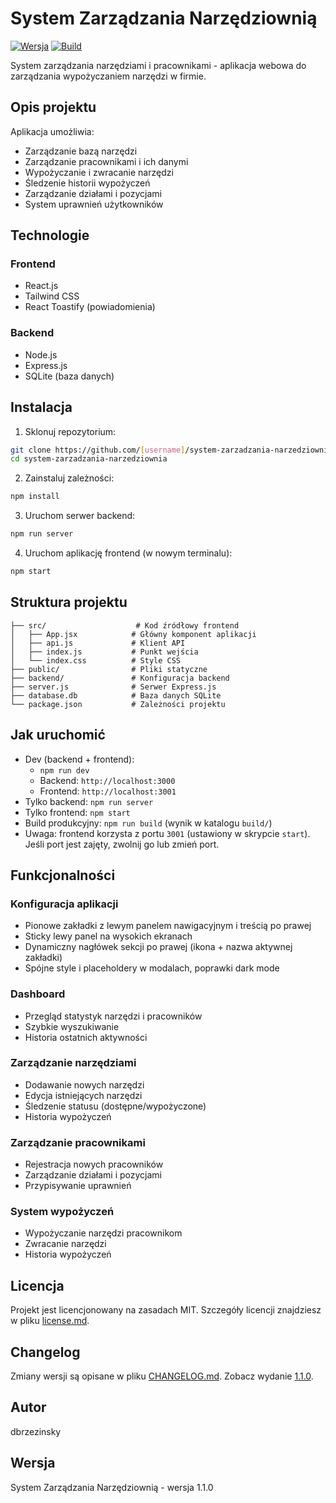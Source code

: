 # System Zarządzania Narzędziownią

[![Wersja](https://img.shields.io/badge/version-1.1.0-blue)](https://github.com/RexEtImperator/system-zarzadzania-narzedziownia/releases/tag/1.1.0)
[![Build](https://github.com/RexEtImperator/system-zarzadzania-narzedziownia/actions/workflows/ci.yml/badge.svg?branch=master)](https://github.com/RexEtImperator/system-zarzadzania-narzedziownia/actions/workflows/ci.yml)

System zarządzania narzędziami i pracownikami - aplikacja webowa do zarządzania wypożyczaniem narzędzi w firmie.

## Opis projektu

Aplikacja umożliwia:
- Zarządzanie bazą narzędzi
- Zarządzanie pracownikami i ich danymi
- Wypożyczanie i zwracanie narzędzi
- Śledzenie historii wypożyczeń
- Zarządzanie działami i pozycjami
- System uprawnień użytkowników

## Technologie

### Frontend
- React.js
- Tailwind CSS
- React Toastify (powiadomienia)

### Backend
- Node.js
- Express.js
- SQLite (baza danych)

## Instalacja

1. Sklonuj repozytorium:
```bash
git clone https://github.com/[username]/system-zarzadzania-narzedziownia.git
cd system-zarzadzania-narzedziownia
```

2. Zainstaluj zależności:
```bash
npm install
```

3. Uruchom serwer backend:
```bash
npm run server
```

4. Uruchom aplikację frontend (w nowym terminalu):
```bash
npm start
```

## Struktura projektu

```
├── src/                    # Kod źródłowy frontend
│   ├── App.jsx            # Główny komponent aplikacji
│   ├── api.js             # Klient API
│   ├── index.js           # Punkt wejścia
│   └── index.css          # Style CSS
├── public/                # Pliki statyczne
├── backend/               # Konfiguracja backend
├── server.js              # Serwer Express.js
├── database.db            # Baza danych SQLite
└── package.json           # Zależności projektu
```

## Jak uruchomić

- Dev (backend + frontend):
  - `npm run dev`
  - Backend: `http://localhost:3000`
  - Frontend: `http://localhost:3001`
- Tylko backend: `npm run server`
- Tylko frontend: `npm start`
- Build produkcyjny: `npm run build` (wynik w katalogu `build/`)
- Uwaga: frontend korzysta z portu `3001` (ustawiony w skrypcie `start`). Jeśli port jest zajęty, zwolnij go lub zmień port.

## Funkcjonalności

### Konfiguracja aplikacji
- Pionowe zakładki z lewym panelem nawigacyjnym i treścią po prawej
- Sticky lewy panel na wysokich ekranach
- Dynamiczny nagłówek sekcji po prawej (ikona + nazwa aktywnej zakładki)
- Spójne style i placeholdery w modalach, poprawki dark mode

### Dashboard
- Przegląd statystyk narzędzi i pracowników
- Szybkie wyszukiwanie
- Historia ostatnich aktywności

### Zarządzanie narzędziami
- Dodawanie nowych narzędzi
- Edycja istniejących narzędzi
- Śledzenie statusu (dostępne/wypożyczone)
- Historia wypożyczeń

### Zarządzanie pracownikami
- Rejestracja nowych pracowników
- Zarządzanie działami i pozycjami
- Przypisywanie uprawnień

### System wypożyczeń
- Wypożyczanie narzędzi pracownikom
- Zwracanie narzędzi
- Historia wypożyczeń

## Licencja

Projekt jest licencjonowany na zasadach MIT. Szczegóły licencji znajdziesz w pliku [license.md](license.md).

## Changelog

Zmiany wersji są opisane w pliku [CHANGELOG.md](CHANGELOG.md). Zobacz wydanie [1.1.0](https://github.com/RexEtImperator/system-zarzadzania-narzedziownia/releases/tag/1.1.0).

## Autor
dbrzezinsky

## Wersja
System Zarządzania Narzędziownią - wersja 1.1.0
